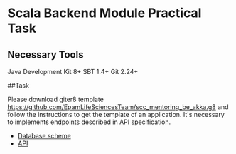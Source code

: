 # Scala Backend Module Practical Task

## Necessary Tools

Java Development Kit 8+
SBT 1.4+
Git 2.24+

##Task

Please download giter8 template https://github.com/EpamLifeSciencesTeam/scc_mentoring_be_akka.g8 and follow the instructions to get the template of an application.
It's necessary to implements endpoints described in API specification.
- [Database scheme](https://git.epam.com/epm-cdp/global-java-foundation-program/java-modules/-/blob/master/modules/Scala%20Backend%20-%20Akka%2C%20Slick/db_scheme.sql)
- [API](https://git.epam.com/epm-cdp/global-java-foundation-program/java-modules/-/blob/master/modules/Scala%20Backend%20-%20Akka%2C%20Slick/api.json)

